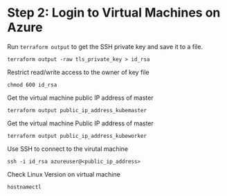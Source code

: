 # Step 2: Login to Virtual Machines on Azure


Run `terraform output` to get the SSH private key and save it to a file.

```
terraform output -raw tls_private_key > id_rsa
```

Restrict read/write access to the owner of key file
```
chmod 600 id_rsa
```

Get the virtual machine public IP address of master
```
terraform output public_ip_address_kubemaster
```

Get the virtual machine Public IP address of master
```
terraform output public_ip_address_kubeworker
```

Use SSH to connect to the virutal machine
```
ssh -i id_rsa azureuser@<public_ip_address>
```

Check Linux Version on virtual machine
```
hostnamectl
```